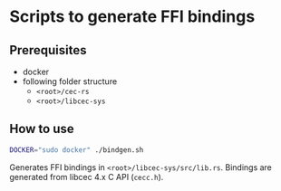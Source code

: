 # Scripts to generate FFI bindings

## Prerequisites

- docker
- following folder structure
  - `<root>/cec-rs`
  - `<root>/libcec-sys`

## How to use

```bash
DOCKER="sudo docker" ./bindgen.sh
```

Generates FFI bindings in `<root>/libcec-sys/src/lib.rs`. Bindings are generated from libcec 4.x C API (`cecc.h`).
